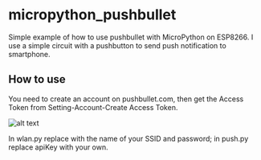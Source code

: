 # micropython_pushbullet
Simple example of how to use pushbullet with MicroPython on ESP8266. I use a simple circuit with a pushbutton to send push notification to smartphone.

## How to use

You need to create an account on pushbullet.com, then get the Access Token from Setting-Account-Create Access Token.

![alt text](https://raw.githubusercontent.com/gsampallo/micropython_pushbullet/master/pushbullet.jpg "Imagenes")

In wlan.py replace with the name of your SSID and password; in push.py replace apiKey with your own.
